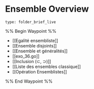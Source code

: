 # Ensemble Overview
 
```ccard
type: folder_brief_live
```
 
%% Begin Waypoint %%
- [[Egalité ensembliste]]
- [[Ensemble disjoints]]
- [[Ensemble et généralités]]
- [[exo_36.go]]
- [[Inclusion (⊂, ⊃)]]
- [[Liste des ensembles classique]]
- [[Opération Ensemblistes]]

%% End Waypoint %%